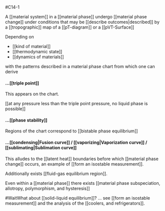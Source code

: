 #C14-1 

A [[material system]] in a [[material phase]] undergo [[material phase change]] under conditions that may be [[describe outcomes|described]] by a [[tropographic]] map of a [[pT-diagram]] or a [[pVT-Surface]]

Depending on
- [[kind of material]]
- [[thermodynamic state]]
- [[dynamics of materials]]

with the patterns described in a material phase chart from which one can derive

#### ...[[triple point]]
This appears on the chart.

[[at any pressure less than the triple point pressure, no liquid phase is possible]]

#### ...[[phase stability]]
Regions of the chart correspond to [[bistable phase equilibrium]]

#### ...[[condensing|Fusion curve]] / [[vaporizing|Vaporization curve]] / [[sublimating|Sublimation curve]]
This alludes to the [[latent heat]] boundaries before which [[material phase change]] occurs, an example of [[form an isostable measurement]]. 

Additionally exists [[fluid-gas equilibrium region]].

Even within a [[material phase]] there exists [[material phase subspeciation, allotropy, polymorphism, and hysteresis]]

#WaitWhat about [[solid-liquid equilibrium]]? ... see [[form an isostable measurement]] and the analysis of the [[coolers, and refrigerators]].

